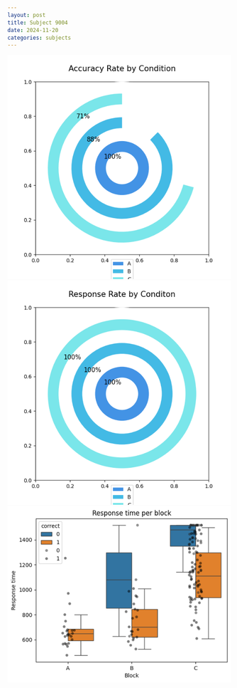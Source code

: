 ```yaml
---
layout: post
title: Subject 9004
date: 2024-11-20
categories: subjects
---
```


![](data/9004/run-23/9004_accuracy_rate.png)
![](data/9004/run-23/9004_response_rate.png)
![](data/9004/run-23/9004_rt.png)
